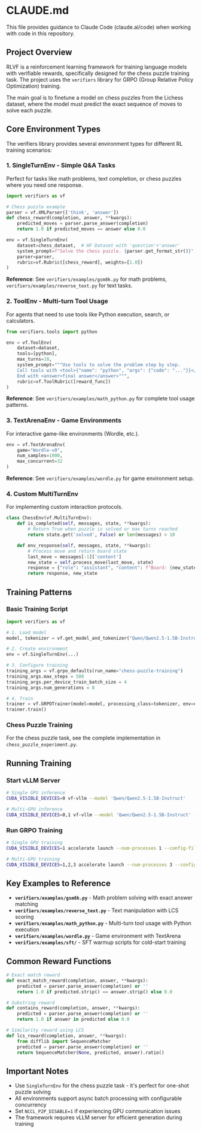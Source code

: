 # CLAUDE.md

This file provides guidance to Claude Code (claude.ai/code) when working with code in this repository.

## Project Overview

RLVF is a reinforcement learning framework for training language models with verifiable rewards, specifically designed for the chess puzzle training task. The project uses the `verifiers` library for GRPO (Group Relative Policy Optimization) training.

The main goal is to finetune a model on chess puzzles from the Lichess dataset, where the model must predict the exact sequence of moves to solve each puzzle.

## Core Environment Types

The verifiers library provides several environment types for different RL training scenarios:

### 1. SingleTurnEnv - Simple Q&A Tasks

Perfect for tasks like math problems, text completion, or chess puzzles where you need one response.

```python
import verifiers as vf

# Chess puzzle example
parser = vf.XMLParser(['think', 'answer'])
def chess_reward(completion, answer, **kwargs):
    predicted_moves = parser.parse_answer(completion)
    return 1.0 if predicted_moves == answer else 0.0

env = vf.SingleTurnEnv(
    dataset=chess_dataset,  # HF Dataset with 'question'+'answer'
    system_prompt=f"Solve the chess puzzle. {parser.get_format_str()}",
    parser=parser,
    rubric=vf.Rubric([chess_reward], weights=[1.0])
)
```

**Reference**: See `verifiers/examples/gsm8k.py` for math problems, `verifiers/examples/reverse_text.py` for text tasks.

### 2. ToolEnv - Multi-turn Tool Usage

For agents that need to use tools like Python execution, search, or calculators.

```python
from verifiers.tools import python

env = vf.ToolEnv(
    dataset=dataset,
    tools=[python],
    max_turns=10,
    system_prompt="""Use tools to solve the problem step by step.
    Call tools with <tool>{"name": "python", "args": {"code": "..."}}</tool>
    End with <answer>final answer</answer>""",
    rubric=vf.ToolRubric([reward_func])
)
```

**Reference**: See `verifiers/examples/math_python.py` for complete tool usage patterns.

### 3. TextArenaEnv - Game Environments

For interactive game-like environments (Wordle, etc.).

```python
env = vf.TextArenaEnv(
    game="Wordle-v0",
    num_samples=1000,
    max_concurrent=32
)
```

**Reference**: See `verifiers/examples/wordle.py` for game environment setup.

### 4. Custom MultiTurnEnv

For implementing custom interaction protocols.

```python
class ChessEnv(vf.MultiTurnEnv):
    def is_completed(self, messages, state, **kwargs):
        # Return True when puzzle is solved or max turns reached
        return state.get('solved', False) or len(messages) > 10

    def env_response(self, messages, state, **kwargs):
        # Process move and return board state
        last_move = messages[-1]['content']
        new_state = self.process_move(last_move, state)
        response = {"role": "assistant", "content": f"Board: {new_state['board']}"}
        return response, new_state
```

## Training Patterns

### Basic Training Script

```python
import verifiers as vf

# 1. Load model
model, tokenizer = vf.get_model_and_tokenizer("Qwen/Qwen2.5-1.5B-Instruct")

# 2. Create environment
env = vf.SingleTurnEnv(...)

# 3. Configure training
training_args = vf.grpo_defaults(run_name="chess-puzzle-training")
training_args.max_steps = 500
training_args.per_device_train_batch_size = 4
training_args.num_generations = 8

# 4. Train
trainer = vf.GRPOTrainer(model=model, processing_class=tokenizer, env=env, args=training_args)
trainer.train()
```

### Chess Puzzle Training

For the chess puzzle task, see the complete implementation in `chess_puzzle_experiment.py`.

## Running Training

### Start vLLM Server

```bash
# Single GPU inference
CUDA_VISIBLE_DEVICES=0 vf-vllm --model 'Qwen/Qwen2.5-1.5B-Instruct'

# Multi-GPU inference
CUDA_VISIBLE_DEVICES=0,1 vf-vllm --model 'Qwen/Qwen2.5-1.5B-Instruct' --tensor-parallel-size 2
```

### Run GRPO Training

```bash
# Single GPU training
CUDA_VISIBLE_DEVICES=1 accelerate launch --num-processes 1 --config-file configs/zero3.yaml train.py

# Multi-GPU training
CUDA_VISIBLE_DEVICES=1,2,3 accelerate launch --num-processes 3 --config-file configs/zero3.yaml train.py
```

## Key Examples to Reference

- **`verifiers/examples/gsm8k.py`** - Math problem solving with exact answer matching
- **`verifiers/examples/reverse_text.py`** - Text manipulation with LCS scoring
- **`verifiers/examples/math_python.py`** - Multi-turn tool usage with Python execution
- **`verifiers/examples/wordle.py`** - Game environment with TextArena
- **`verifiers/examples/sft/`** - SFT warmup scripts for cold-start training

## Common Reward Functions

```python
# Exact match reward
def exact_match_reward(completion, answer, **kwargs):
    predicted = parser.parse_answer(completion) or ''
    return 1.0 if predicted.strip() == answer.strip() else 0.0

# Substring reward
def contains_reward(completion, answer, **kwargs):
    predicted = parser.parse_answer(completion) or ''
    return 1.0 if answer in predicted else 0.0

# Similarity reward using LCS
def lcs_reward(completion, answer, **kwargs):
    from difflib import SequenceMatcher
    predicted = parser.parse_answer(completion) or ''
    return SequenceMatcher(None, predicted, answer).ratio()
```

## Important Notes

- Use `SingleTurnEnv` for the chess puzzle task - it's perfect for one-shot puzzle solving
- All environments support async batch processing with configurable concurrency
- Set `NCCL_P2P_DISABLE=1` if experiencing GPU communication issues
- The framework requires vLLM server for efficient generation during training
